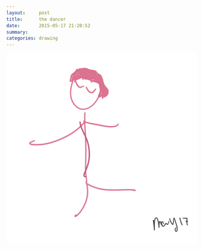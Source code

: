```yaml
---
layout:     post
title:      the dancer
date:       2015-05-17 21:20:52
summary:    
categories: drawing
---
```

![the dancer](/images/diary/the-dancer.png "the silent sky")